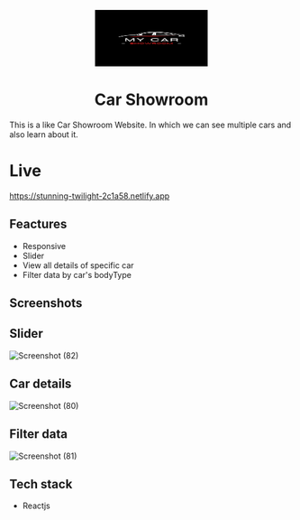<p align="center"><img src="https://github.com/Deepa-47/innodeedTestAssignment/blob/main/logo%20(2).png" width="200px"  height="100px" /></p>

<h1 align="center"> Car Showroom </h1>
This is a like Car Showroom Website. In which we can see multiple cars and also learn about it.

# Live
https://stunning-twilight-2c1a58.netlify.app

## Feactures
* Responsive
* Slider
* View all details of specific car
* Filter data by car's bodyType

## Screenshots
## Slider
![Screenshot (82)](https://user-images.githubusercontent.com/76946978/201020997-4da4cfd8-d343-432e-ad38-56b599f1205e.png)
## Car details
![Screenshot (80)](https://user-images.githubusercontent.com/76946978/201021033-632a27be-224a-4af5-bdcc-ee62e3a13c89.png)
## Filter data
![Screenshot (81)](https://user-images.githubusercontent.com/76946978/201021055-b9bf2aad-d72a-4e0e-8e13-ffe6b7480b23.png)

## Tech stack
* Reactjs
